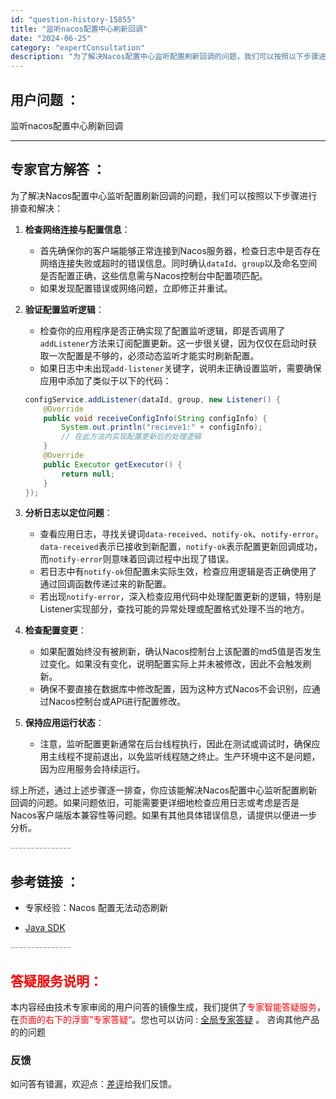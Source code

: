 ```yaml
---
id: "question-history-15855"
title: "监听nacos配置中心刷新回调"
date: "2024-06-25"
category: "expertConsultation"
description: "为了解决Nacos配置中心监听配置刷新回调的问题，我们可以按照以下步骤进行排查和解决：1. **检查网络连接与配置信息**：    - 首先确保你的客户端能够正常连接到Nacos服务器，检查日志中是否存在网络连接失败或超时的错误信息。同时确认`dataId`、`group`以及命名空间是否配置正确，"
---
```


## 用户问题 ： 
 监听nacos配置中心刷新回调  

---------------
## 专家官方解答 ：

为了解决Nacos配置中心监听配置刷新回调的问题，我们可以按照以下步骤进行排查和解决：

1. **检查网络连接与配置信息**：
    - 首先确保你的客户端能够正常连接到Nacos服务器，检查日志中是否存在网络连接失败或超时的错误信息。同时确认`dataId`、`group`以及命名空间是否配置正确，这些信息需与Nacos控制台中配置项匹配。
    - 如果发现配置错误或网络问题，立即修正并重试。

2. **验证配置监听逻辑**：
    - 检查你的应用程序是否正确实现了配置监听逻辑，即是否调用了`addListener`方法来订阅配置更新。这一步很关键，因为仅仅在启动时获取一次配置是不够的，必须动态监听才能实时刷新配置。
    - 如果日志中未出现`add-listener`关键字，说明未正确设置监听，需要确保应用中添加了类似于以下的代码：
    ```java
    configService.addListener(dataId, group, new Listener() {
        @Override
        public void receiveConfigInfo(String configInfo) {
            System.out.println("recieve1:" + configInfo);
            // 在此方法内实现配置更新后的处理逻辑
        }
        @Override
        public Executor getExecutor() {
            return null;
        }
    });
    ```

3. **分析日志以定位问题**：
    - 查看应用日志，寻找关键词`data-received`、`notify-ok`、`notify-error`。`data-received`表示已接收到新配置，`notify-ok`表示配置更新回调成功，而`notify-error`则意味着回调过程中出现了错误。
    - 若日志中有`notify-ok`但配置未实际生效，检查应用逻辑是否正确使用了通过回调函数传递过来的新配置。
    - 若出现`notify-error`，深入检查应用代码中处理配置更新的逻辑，特别是Listener实现部分，查找可能的异常处理或配置格式处理不当的地方。

4. **检查配置变更**：
    - 如果配置始终没有被刷新，确认Nacos控制台上该配置的md5值是否发生过变化。如果没有变化，说明配置实际上并未被修改，因此不会触发刷新。
    - 确保不要直接在数据库中修改配置，因为这种方式Nacos不会识别，应通过Nacos控制台或API进行配置修改。

5. **保持应用运行状态**：
    - 注意，监听配置更新通常在后台线程执行，因此在测试或调试时，确保应用主线程不提前退出，以免监听线程随之终止。生产环境中这不是问题，因为应用服务会持续运行。

综上所述，通过上述步骤逐一排查，你应该能解决Nacos配置中心监听配置刷新回调的问题。如果问题依旧，可能需要更详细地检查应用日志或考虑是否是Nacos客户端版本兼容性等问题。如果有其他具体错误信息，请提供以便进一步分析。


<font color="#949494">---------------</font> 


## 参考链接 ：

* 专家经验：Nacos 配置无法动态刷新 
 
 * [Java SDK](https://nacos.io/docs/latest/guide/user/sdk)


 <font color="#949494">---------------</font> 
 


## <font color="#FF0000">答疑服务说明：</font> 

本内容经由技术专家审阅的用户问答的镜像生成，我们提供了<font color="#FF0000">专家智能答疑服务</font>，在<font color="#FF0000">页面的右下的浮窗”专家答疑“</font>。您也可以访问 : [全局专家答疑](https://answer.opensource.alibaba.com/docs/intro) 。 咨询其他产品的的问题

### 反馈
如问答有错漏，欢迎点：[差评](https://ai.nacos.io/user/feedbackByEnhancerGradePOJOID?enhancerGradePOJOId=15871)给我们反馈。
